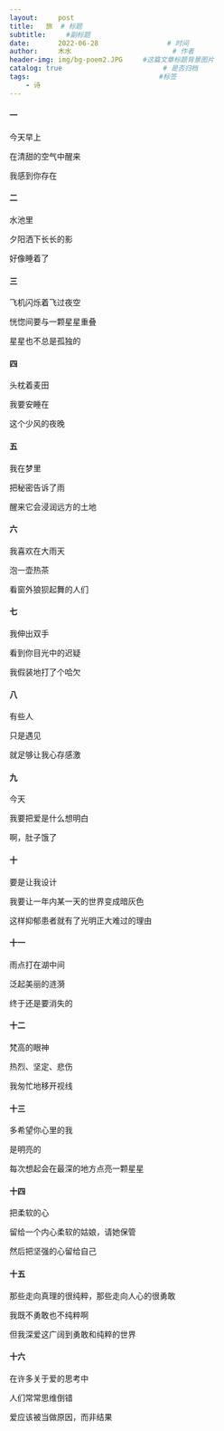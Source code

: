 ```yaml
---
layout:     post                       
title:   旅  # 标题
subtitle:     #副标题
date:       2022-06-28                 # 时间
author:     木水                         # 作者
header-img: img/bg-poem2.JPG     #这篇文章标题背景图片
catalog: true                         # 是否归档
tags:                                #标签
    - 诗
---
```


#### 一
今天早上

在清甜的空气中醒来

我感到你存在

#### 二
水池里

夕阳洒下长长的影

好像睡着了

#### 三
飞机闪烁着飞过夜空

恍惚间要与一颗星星重叠

星星也不总是孤独的

#### 四
头枕着麦田

我要安睡在

这个少风的夜晚

#### 五
我在梦里

把秘密告诉了雨

醒来它会浸润远方的土地

#### 六
我喜欢在大雨天

泡一壶热茶

看窗外狼狈起舞的人们

#### 七
我伸出双手

看到你目光中的迟疑

我假装地打了个哈欠

#### 八
有些人

只是遇见

就足够让我心存感激

#### 九
今天

我要把爱是什么想明白

啊，肚子饿了

#### 十
要是让我设计

我要让一年内某一天的世界变成暗灰色

这样抑郁患者就有了光明正大难过的理由

#### 十一
雨点打在湖中间

泛起美丽的涟漪

终于还是要消失的

#### 十二
梵高的眼神

热烈、坚定、悲伤

我匆忙地移开视线

#### 十三
多希望你心里的我

是明亮的

每次想起会在最深的地方点亮一颗星星

#### 十四
把柔软的心

留给一个内心柔软的姑娘，请她保管

然后把坚强的心留给自己

#### 十五
那些走向真理的很纯粹，那些走向人心的很勇敢

我既不勇敢也不纯粹啊

但我深爱这广阔到勇敢和纯粹的世界

#### 十六
在许多关于爱的思考中

人们常常思维倒错

爱应该被当做原因，而非结果
